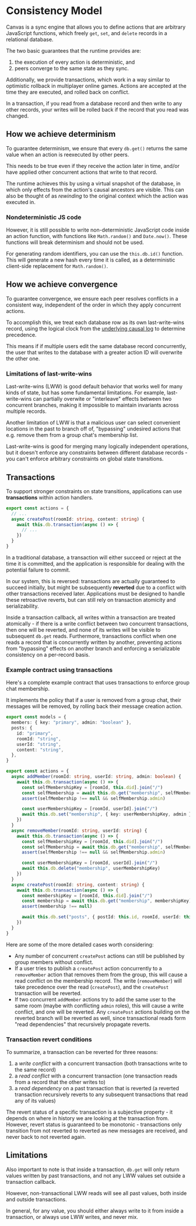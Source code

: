 # Consistency Model

Canvas is a sync engine that allows you to define actions that are arbitrary JavaScript functions, which freely `get`, `set`, and `delete` records in a relational database.

The two basic guarantees that the runtime provides are:

1. the execution of every action is deterministic, and
2. peers converge to the same state as they sync.

Additionally, we provide transactions, which work in a way similar to optimistic rollback in multiplayer online games. Actions are accepted at the time they are executed, and rolled back on conflict.

In a transaction, if you read from a database record and then write to any other records, your writes will be rolled back if the record that you read was changed.

## How we achieve determinism

To guarantee determinism, we ensure that every `db.get()` returns the same value when an action is reexecuted by other peers.

This needs to be true even if they receive the action later in time, and/or have applied other concurrent actions that write to that record.

The runtime achieves this by using a virtual snapshot of the database, in which only effects from the action's causal ancestors are visible. This can also be thought of as *rewinding* to the original context which the action was executed in.

### Nondeterministic JS code

However, it is still possible to write non-deterministic JavaScript code inside an action function, with functions like `Math.random()` and `Date.now()`. These functions will break determinism and should not be used.

For generating random identifiers, you can use the `this.db.id()` function. This will generate a new hash every time it is called, as a deterministic client-side replacement for `Math.random()`.

## How we achieve convergence

To guarantee convergence, we ensure each peer resolves conflicts in a consistent way, independent of the order in which they apply concurrent actions.

To accomplish this, we treat each database row as its own last-write-wins record, using the logical clock from the [underlying causal log](/api/gossiplog) to determine precedence.

This means if if multiple users edit the same database record concurrently, the user that writes to the database with a greater action ID will overwrite the other one.

### Limitations of last-write-wins

Last-write-wins (LWW) is good default behavior that works well for many kinds of state, but has some fundamental limitations. For example, last-write-wins can partially overwite or "interleave" effects between two concurrent branches, making it impossible to maintain invariants across multiple records.

Another limitation of LWW is that a malicious user can select convenient locations in the past to branch off of, "bypassing" undesired actions that e.g. remove them from a group chat's membership list.

Last-write-wins is good for merging many logically independent operations, but it doesn't enforce any constraints between different database records - you can't enforce arbitrary constraints on global state transitions.

## Transactions

To support stronger constraints on state transitions, applications can use **transactions** within action handlers.

```ts
export const actions = {
  // ...
  async createPost(roomId: string, content: string) {
    await this.db.transaction(async () => {
      // ...
    })
  }
}
```

In a traditional database, a transaction will either succeed or reject at the time it is committed, and the application is responsible for dealing with the potential failure to commit.

In our system, this is reversed: transactions are actually guaranteed to succeed initially, but might be subsequently **reverted** due to a conflict with other transactions received later. Applications must be designed to handle these retroactive reverts, but can still rely on transaction atomicity and serializability.

Inside a transaction callback, all writes within a transaction are treated atomically - if there is a write conflict between two concurrent transactions, then one will be reverted, and none of its writes will be visible to subsequent `db.get` reads. Furthermore, transactions conflict when one reads a record that is concurrently written by another, preventing actions from "bypassing" effects on another branch and enforcing a serializable consistency on a per-record basis.

### Example contract using transactions

Here's a complete example contract that uses transactions to enforce group chat membership.

It implements the policy that if a user is removed from a group chat, their messages will be removed, by rolling back their message creation action.

```ts
export const models = {
  members: { key: "primary", admin: "boolean" },
  posts: {
    id: "primary",
    roomId: "string",
    userId: "string",
    content: "string",
  },
}

export const actions = {
  async addMember(roomId: string, userId: string, admin: boolean) {
    await this.db.transaction(async () => {
      const selfMembershipKey = [roomId, this.did].join("/")
      const selfMembership = await this.db.get("membership", selfMembershipKey)
      assert(selfMembership !== null && selfMembership.admin)

      const userMembershipKey = [roomId, userId].join("/")
      await this.db.set("membership", { key: userMembershipKey, admin })
    })
  }
  async removeMember(roomId: string, userId: string) {
    await this.db.transaction(async () => {
      const selfMembershipKey = [roomId, this.did].join("/")
      const selfMembership = await this.db.get("membership", selfMembershipKey)
      assert(selfMembership !== null && selfMembership.admin)

      const userMembershipKey = [roomId, userId].join("/")
      await this.db.delete("membership", userMembershipKey)
    })
  }
  async createPost(roomId: string, content: string) {
    await this.db.transaction(async () => {
      const membershipKey = [roomId, this.did].join("/")
      const membership = await this.db.get("membership", membershipKey)
      assert(membership !== null)

      await this.db.set("posts", { postId: this.id, roomId, userId: this.did, content })
    })
  }
}
```

Here are some of the more detailed cases worth considering:

- Any number of concurrent `createPost` actions can still be published by group members without conflict.
- If a user tries to publish a `createPost` action concurrently to a `removeMember` action that removes them from the group, this will cause a read conflict on the membership record. The write (`removeMember`) will take precedence over the read (`createPost`), and the `createPost` transaction will be reverted.
- If two concurrent `addMember` actions try to add the same user to the same room (maybe with conflicting `admin` roles), this will cause a write conflict, and one will be reverted. Any `createPost` actions building on the reverted branch will be reverted as well, since transactional reads form "read dependencies" that recursively propagate reverts.

### Transaction revert conditions

To summarize, a transaction can be reverted for three reasons:

1. a _write conflict_ with a concurrent transaction (both transactions write to the same record)
2. a _read conflict_ with a concurrent transaction (one transaction reads from a record that the other writes to)
3. a _read dependency_ on a past transaction that is reverted (a reverted transaction recursively reverts to any subsequent transactions that read any of its values)

The revert status of a specific transaction is a subjective property - it depends on where in history we are looking at the transaction from. However, revert status is guaranteed to be monotonic - transactions only transition from not reverted to reverted as new messages are received, and never back to not reverted again.

## Limitations

Also important to note is that inside a transaction, `db.get` will only return values written by past transactions, and not any LWW values set outside a transaction callback.

However, non-transactional LWW reads will see all past values, both inside and outside transactions.

In general, for any value, you should either always write to it from inside a transaction, or always use LWW writes, and never mix.
